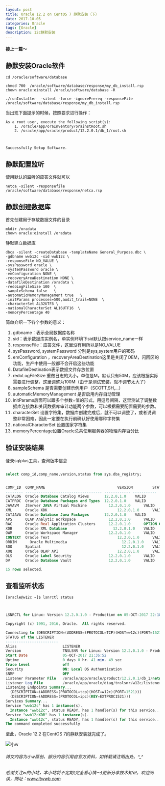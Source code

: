 ```yaml
---
layout: post
title: Oracle 12.2 on CentOS 7 静默安装（下）
date: 2017-10-05
categories: Oracle
tags: [Oracle]
description: 12c静默安装
---
```


#### 接上一篇～

## 静默安装Oracle软件

```shell
cd /oracle/software/database

chmod 700  /oracle/software/database/response/my_db_install.rsp
chown oracle:oinstall /oracle/software/database -R

./runInstaller  -silent -force -ignorePrereq -responseFile   /oracle/software/database/response/my_db_install.rsp

```

当出现下面提示的时候，按照要求进行操作：

```shell
As a root user, execute the following script(s):
	1. /oracle/app/oraInventory/orainstRoot.sh
	2. /oracle/app/oracle/product/12.2.0.1/db_1/root.sh



Successfully Setup Software.

```

## 静默配置监听

使用默认的监听的应答文件就可以

```shell
netca -silent -responsefile  /oracle/software/database/response/netca.rsp
```

## 静默创建数据库

首先创建用于存放数据文件的目录

```shell
mkdir /oradata
chown oracle:oinstall /oradata 
```
静默建立数据库

```shell
dbca -silent -createDatabase -templateName General_Purpose.dbc \
-gdbname wwb12c -sid wwb12c \
-responseFile NO_VALUE \
-sysPassword oracle \
-systemPassword oracle \
-emConfiguration NONE \
-recoveryAreaDestination NONE \
-datafileDestination /oradata \
-redoLogFileSize 100  \
-sampleSchema false   \
-automaticMemoryManagement true   \
-initParams processes=500,audit_trail=NONE  \
-characterSet AL32UTF8 \
-nationalCharacterSet AL16UTF16  \
-memoryPercentage 40
```

简单介绍一下各个参数的意义：
1. gdbname：表示全局数据库名称
2. sid：表示数据库实例名，单实例环境下sid默认跟service\_name一样
3. responseFile：应答文件，这里没有用所以是NO\_VALUE
4. sysPassword, systemPassword 分别是sys,system用户的密码
5. emConfiguration ，recoveryAreaDestination这里是关闭了OEM，闪回区的功能，生产中使用一般都不会开启这些功能
6. DatafileDestination表示数据文件存放位置
7. redoLogFileSize 重做日志的大小，单位是M，默认只有50M，应该根据实际需要进行调整，这里调整为100M（由于是测试安装，就不调节太大了）
8. sampleSchema 是否需要创建示例用户（SCOTT,SH,…）
9. automaticMemoryManagement 是否启用内存自动管理
10. initParams后面可以跟多个参数=值的形式，用逗号间隔，这里测试了调整数据库连接数和关闭数据库审计功能两个参数，可以根据需要配置需要的参数。
11. characterSet 设置字符集，数据库创建完成后，就不可以调整了，或者说调整非常困难，因此一定要在执行前确认好使用哪种字符集
12. nationalCharacterSet 设置国家字符集
13. memoryPercentage设置Oracle总共使用服务器的物理内存百分比


## 验证安装结果

登录sqlplus工具，查询版本信息

```sql

select comp_id,comp_name,version,status from sys.dba_registry;


COMP_ID  COMP_NAME				                   VERSION		   STATUS
-------- ----------------------------------- ------------ -----------
CATALOG  Oracle Database Catalog Views	     12.2.0.1.0	   VALID
CATPROC  Oracle Database Packages and Types  12.2.0.1.0	   VALID
JAVAVM	 JServer JAVA Virtual Machine	       12.2.0.1.0	   VALID
XML	     Oracle XDK 			                   12.2.0.1.0	   VALID
CATJAVA  Oracle Database Java Packages	     12.2.0.1.0	   VALID
APS	     OLAP Analytic Workspace	           12.2.0.1.0	   VALID
RAC	     Oracle Real Application Clusters	   12.2.0.1.0	   OPTION OFF
XDB	     Oracle XML Database		             12.2.0.1.0	   VALID
OWM	     Oracle Workspace Manager	           12.2.0.1.0	   VALID
CONTEXT  Oracle Text			                   12.2.0.1.0	   VALID
ORDIM	   Oracle Multimedia			             12.2.0.1.0	   VALID
SDO	     Spatial				                     12.2.0.1.0	   VALID
XOQ	     Oracle OLAP API			               12.2.0.1.0	   VALID
OLS	     Oracle Label Security		           12.2.0.1.0	   VALID
DV	     Oracle Database Vault		           12.2.0.1.0	   VALID

15 rows selected.
```

## 查看监听状态

```sql
[oracle@w12c ~]$ lsnrctl status



LSNRCTL for Linux: Version 12.2.0.1.0 - Production on 05-OCT-2017 22:18:41

Copyright (c) 1991, 2016, Oracle.  All rights reserved.

Connecting to (DESCRIPTION=(ADDRESS=(PROTOCOL=TCP)(HOST=w12c)(PORT=1521)))
STATUS of the LISTENER
------------------------
Alias                     LISTENER
Version                   TNSLSNR for Linux: Version 12.2.0.1.0 - Production
Start Date                05-OCT-2017 21:36:52
Uptime                    0 days 0 hr. 41 min. 49 sec
Trace Level               off
Security                  ON: Local OS Authentication
SNMP                      OFF
Listener Parameter File   /oracle/app/oracle/product/12.2.0.1/db_1/network/admin/listener.ora
Listener Log File         /oracle/app/oracle/diag/tnslsnr/w12c/listener/alert/log.xml
Listening Endpoints Summary...
  (DESCRIPTION=(ADDRESS=(PROTOCOL=tcp)(HOST=w12c)(PORT=1521)))
  (DESCRIPTION=(ADDRESS=(PROTOCOL=ipc)(KEY=EXTPROC1521)))
Services Summary...
Service "wwb12c" has 1 instance(s).
  Instance "wwb12c", status READY, has 1 handler(s) for this service...
Service "wwb12cXDB" has 1 instance(s).
  Instance "wwb12c", status READY, has 1 handler(s) for this service...
The command completed successfully
```

至此，Oracle 12.2 在CentOS 7的静默安装就完成了。


![小w](https://wx2.sinaimg.cn/mw1024/891ecf4fly1fr361nvrcnj207w07sad7.jpg)

###### 博文内容为小w原创，部分内容引用自官方资料，如转载请注明出处。^_^

###### 感谢关注w的小站，本小站将不定期(完全看心情～)更新分享技术知识，欢迎阅读，网址：www.itwwb.com




